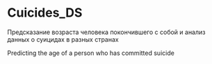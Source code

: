 # Cuicides_DS
Предсказание возраста человека покончившего с собой и анализ данных о суицидах в разных странах

Predicting the age of a person who has committed suicide
